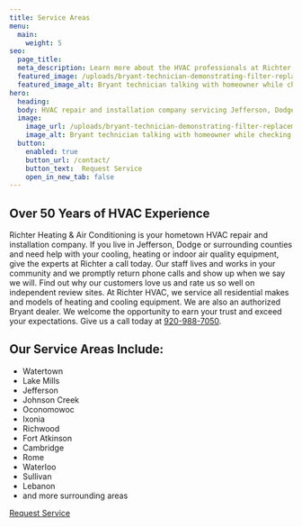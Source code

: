 ```yaml
---
title: Service Areas
menu:
  main:
    weight: 5
seo:
  page_title: 
  meta_description: Learn more about the HVAC professionals at Richter Heating & Air Conditioning, Inc. Our team is ready to help you - call us today to schedule an appointment!
  featured_image: /uploads/bryant-technician-demonstrating-filter-replacement-1000.jpg
  featured_image_alt: Bryant technician talking with homeowner while checking compression of air conditioner
hero: 
  heading:
  body: HVAC repair and installation company servicing Jefferson, Dodge and surrounding counties
  image: 
    image_url: /uploads/bryant-technician-demonstrating-filter-replacement
    image_alt: Bryant technician talking with homeowner while checking compression of air conditioner
  button:
    enabled: true
    button_url: /contact/ 
    button_text:  Request Service
    open_in_new_tab: false
---
```


<div>
  <h2 class="no-margin">Over 50 Years of HVAC Experience</h2>
  <div class="underline"></div>
</div>

Richter Heating & Air Conditioning is your hometown HVAC repair and installation company. If you live in Jefferson, Dodge or surrounding counties and need help with your cooling, heating or indoor air quality equipment, give the experts at Richter a call today. Our staff lives and works in your community and we promptly return phone calls and show up when we say we will. Find out why our customers love us and rate us so well on independent review sites. At Richter HVAC, we service all residential makes and models of heating and cooling equipment. We are also an authorized Bryant dealer. We welcome the opportunity to earn your trust and exceed your expectations. Give us a call today at <a href="tel:920-988-7050">920-988-7050</a>.

<div class="breakout bg-black flow">
  <div>
    <h2 class="no-margin">Our Service Areas Include:</h2>
    <div class="underline"></div>
  </div>

  * Watertown
  * Lake Mills
  * Jefferson
  * Johnson Creek
  * Oconomowoc
  * Ixonia
  * Richwood
  * Fort Atkinson
  * Cambridge
  * Rome
  * Waterloo
  * Sullivan 
  * Lebanon
  * and more surrounding areas

  <a class="btn btn--primary" href="/contact-us/">Request Service</a>

</div>
